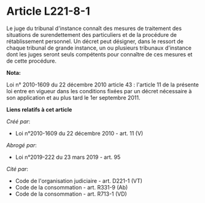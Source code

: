 # Article L221-8-1

Le juge du tribunal d'instance connaît des mesures de traitement des situations de surendettement des particuliers et de la
procédure de rétablissement personnel. Un décret peut désigner, dans le ressort de chaque tribunal de grande instance, un ou
plusieurs tribunaux d'instance dont les juges seront seuls compétents pour connaître de ces mesures et de cette procédure.

**Nota:**

Loi n° 2010-1609 du 22 décembre 2010 article 43 : l'article 11 de la présente loi entre en vigueur dans les conditions fixées
par un décret nécessaire à son application et au plus tard le 1er septembre 2011.

**Liens relatifs à cet article**

_Créé par_:

  - Loi n°2010-1609 du 22 décembre 2010 - art. 11 (V)

_Abrogé par_:

  - Loi n°2019-222 du 23 mars 2019 - art. 95

_Cité par_:

  - Code de l'organisation judiciaire - art. D221-1 (VT)
  - Code de la consommation - art. R331-9 (Ab)
  - Code de la consommation - art. R713-1 (VD)

